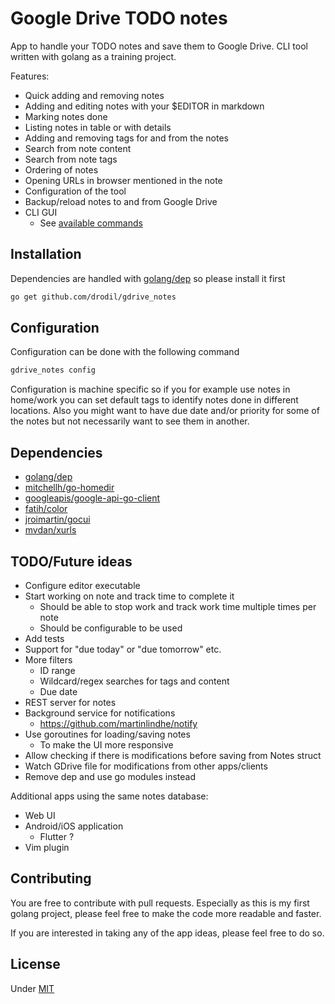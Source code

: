 # Google Drive TODO notes

App to handle your TODO notes and save them to Google Drive. CLI tool written with golang as a
training project.

Features:

* Quick adding and removing notes
* Adding and editing notes with your $EDITOR in markdown
* Marking notes done
* Listing notes in table or with details
* Adding and removing tags for and from the notes
* Search from note content
* Search from note tags
* Ordering of notes
* Opening URLs in browser mentioned in the note
* Configuration of the tool
* Backup/reload notes to and from Google Drive
* CLI GUI
    * See [available commands](COMMANDS.md)

## Installation

Dependencies are handled with [golang/dep](https://github.com/golang/dep#installation) so please install it first

```bash
go get github.com/drodil/gdrive_notes
```

## Configuration

Configuration can be done with the following command

```bash
gdrive_notes config
```

Configuration is machine specific so if you for example use notes in home/work you can set default tags to identify
notes done in different locations. Also you might want to have due date and/or priority for some of the notes but not
necessarily want to see them in another.

## Dependencies

* [golang/dep](https://github.com/golang/dep)
* [mitchellh/go-homedir](https://github.com/mitchellh/go-homedir)
* [googleapis/google-api-go-client](https://github.com/googleapis/google-api-go-client)
* [fatih/color](https://github.com/fatih/color)
* [jroimartin/gocui](https://github.com/jroimartin/gocui)
* [mvdan/xurls](https://github.com/mvdan/xurls)

## TODO/Future ideas

* Configure editor executable
* Start working on note and track time to complete it
    * Should be able to stop work and track work time multiple times per note
    * Should be configurable to be used
* Add tests
* Support for "due today" or "due tomorrow" etc.
* More filters
    * ID range
    * Wildcard/regex searches for tags and content
    * Due date
* REST server for notes
* Background service for notifications
    * https://github.com/martinlindhe/notify
* Use goroutines for loading/saving notes
    * To make the UI more responsive
* Allow checking if there is modifications before saving from Notes struct
* Watch GDrive file for modifications from other apps/clients
* Remove dep and use go modules instead

Additional apps using the same notes database:

* Web UI
* Android/iOS application
    * Flutter ?
* Vim plugin

## Contributing

You are free to contribute with pull requests. Especially as this is my first golang project, please feel free to make
the code more readable and faster.

If you are interested in taking any of the app ideas, please feel free to do so.

## License

Under [MIT](LICENSE)
